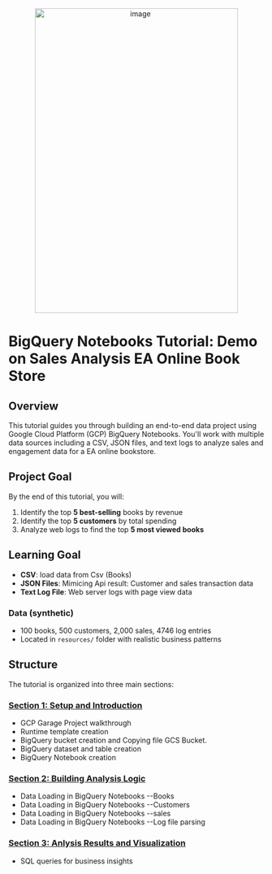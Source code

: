 <div align="center"><img width="400" height="600" alt="image" src="https://github.com/user-attachments/assets/82b8fdd1-9212-410c-b892-5922dfb93647" /> </div>

# BigQuery Notebooks Tutorial: Demo on Sales Analysis EA Online Book Store

## Overview

This tutorial guides you through building an end-to-end data project using Google Cloud Platform (GCP) BigQuery Notebooks. You'll work with multiple data sources including a CSV, JSON files, and text logs to analyze sales and engagement data for a EA online bookstore.

## Project Goal

By the end of this tutorial, you will:
1. Identify the top **5 best-selling** books by revenue
2. Identify the top **5 customers** by total spending  
3. Analyze web logs to find the top **5 most viewed books**


## Learning Goal

- **CSV**: load data from Csv (Books)
- **JSON Files**: Mimicing Api result: Customer and sales transaction data
- **Text Log File**: Web server logs with page view data

### Data (synthetic)
- 100 books, 500 customers, 2,000 sales, 4746 log entries
- Located in `resources/` folder with realistic business patterns


## Structure

The tutorial is organized into three main sections:

### [Section 1: Setup and Introduction](./01-setup-and-introduction.md)
- GCP Garage Project walkthrough
- Runtime template creation
- BigQuery bucket creation and Copying file GCS Bucket.
- BigQuery dataset and table creation
- BigQuery Notebook creation

### [Section 2: Building Analysis Logic](./02-Data-loading.md)
- Data Loading in BigQuery Notebooks --Books
- Data Loading in BigQuery Notebooks --Customers
- Data Loading in BigQuery Notebooks --sales
- Data Loading in BigQuery Notebooks --Log file parsing 


### [Section 3: Anlysis Results and Visualization](./03-results-and-visualization.md)
- SQL queries for business insights



